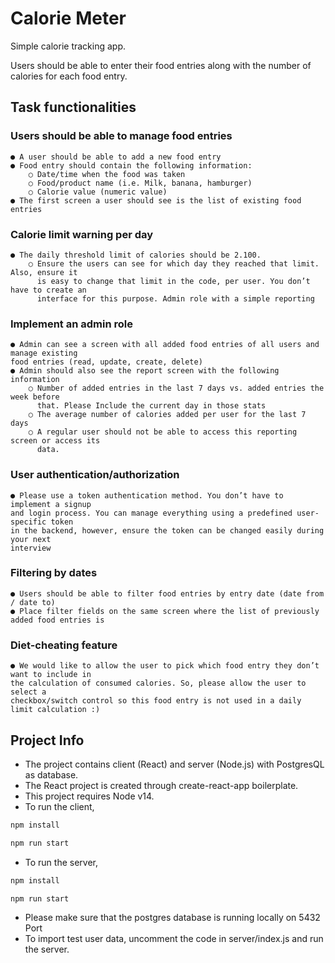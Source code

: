 # Calorie Meter

Simple calorie tracking app.

Users should be able to enter their food entries along with the number of calories for each
food entry.

## Task functionalities
  
### Users should be able to manage food entries
    ● A user should be able to add a new food entry
    ● Food entry should contain the following information:
        ○ Date/time when the food was taken
        ○ Food/product name (i.e. Milk, banana, hamburger)
        ○ Calorie value (numeric value)
    ● The first screen a user should see is the list of existing food entries
### Calorie limit warning per day
    ● The daily threshold limit of calories should be 2.100.
        ○ Ensure the users can see for which day they reached that limit. Also, ensure it
          is easy to change that limit in the code, per user. You don’t have to create an
          interface for this purpose. Admin role with a simple reporting
### Implement an admin role
    ● Admin can see a screen with all added food entries of all users and manage existing
    food entries (read, update, create, delete)
    ● Admin should also see the report screen with the following information
        ○ Number of added entries in the last 7 days vs. added entries the week before
          that. Please Include the current day in those stats
        ○ The average number of calories added per user for the last 7 days
        ○ A regular user should not be able to access this reporting screen or access its
          data.
### User authentication/authorization
    ● Please use a token authentication method. You don’t have to implement a signup
    and login process. You can manage everything using a predefined user-specific token
    in the backend, however, ensure the token can be changed easily during your next
    interview
### Filtering by dates
    ● Users should be able to filter food entries by entry date (date from / date to)
    ● Place filter fields on the same screen where the list of previously added food entries is
### Diet-cheating feature
    ● We would like to allow the user to pick which food entry they don’t want to include in
    the calculation of consumed calories. So, please allow the user to select a
    checkbox/switch control so this food entry is not used in a daily limit calculation :)

## Project Info
* The project contains client (React) and server (Node.js) with PostgresQL as database.
* The React project is created through create-react-app boilerplate.
* This project requires Node v14.
* To run the client, 

```bash
npm install
```

```bash
npm run start
```

* To run the server, 

```bash
npm install
```

```bash
npm run start
```

* Please make sure that the postgres database is running locally on 5432 Port
* To import test user data, uncomment the code in server/index.js and run the server.

